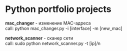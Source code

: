# Python portfolio projects

<b>mac_changer</b> - изменение MAC-адреса
<br>call: python mac_changer.py -i [interface] -m [new_mac]

<b>network_scanner</b> - сканер сети 
<br>call: sudo python network_scanner.py -t [ip]/n
